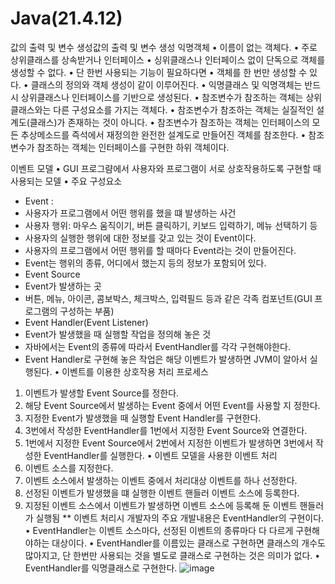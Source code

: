 # Java(21.4.12)
값의 출력 및 변수 생성값의 출력 및 변수 생성
익명객체
	• 이름이 없는 객체다.
	• 주로 상위클래스를 상속받거나 인터페이스 
	• 싱위클래스나 인터페이스 없이 단독으로  객체를 생성할 수 없다.
	• 단 한번 사용되는 기능이 필요하다면 
	• 객체를 한 번만 생성할 수 있다.
	• 클래스의 정의와 객체 생성이 같이 이루어진다. 
	• 익명클래스 및 익명객체는 반드시 상위클래스나 인터페이스를 기반으로 생성된다.
	• 참조변수가 참조하는 객체는 상위클래스와는 다른 구성요소를 가지는 객체다.
	• 참조변수가 참조하는 객체는 실질적인 설계도(클래스)가 존재하는 것이 아니다.
	• 참조변수가 참조하는 객체는 인터페이스의 모든 추상메소드를 즉석에서 재정의한 완전한 설계도로 만들어진 객체를 참조한다.
	• 참조변수가 참조하는 객체는 인터페이스를 구현한 하위 객체이다.

이벤트 모델
	• GUI 프로그럄에서 사용자와 프로그램이 서로 상호작용하도록 구현할 때 사용되는 모델
	• 주요 구성요소
- Event :
- 사용자가 프로그램에서 어떤 행위를 했을 떄 발생하는 사건 
- 사용자 행위: 마우스 움직이기, 버튼  클릭하기, 키보드 입력하기, 메뉴 선택하기 등
- 사용자의 실행한 행위에 대한 정보를 갖고 있는 것이 Event이다. 
- 사용자의 프로그램에서 어떤 행위를 할 때마다 Event라는 것이 만들어진다.
- Event는 행위의 종류, 어디에서 했는지 등의 정보가 포함되어 있다.
- Event Source
- Event가 발생하는 곳 
- 버튼, 메뉴, 아이콘, 콤보박스, 체크박스, 입력필드 등과 같은 각족 컴포넌트(GUI 프로그램의  구성하는 부품)
- Event Handler(Event Listener)
- Event가 발생했을 때 실행할 작업을 정의해 놓은 것 
- 자바에서는 Event의 종류에 따라서 EventHandler를 각각 구현해야한다. 
- Event Handler로 구현해 놓은 작업은 해당 이벤트가 발생하면 JVM이 알아서 실행된다.
	• 이벤트를 이용한 상호작용 처리 프로세스
1. 이벤트가 발생할 Event Source를 정한다.
2. 해당 Event Source에서 발생하는 Event 중에서 어떤 Event를 사용할 지 정한다.
3. 지정한 Event가 발생했을 때 실행할 Event Handler를 구현한다.
4. 3번에서 작성한 EventHandler를 1번에서 지정한 Event Source와 연결한다. 
5. 1번에서 지정한 Event Source에서 2번에서 지정한 이벤트가 발생하면
       3번에서 작성한 EventHandler를 실행한다.
	• 이벤트 모델을 사용한 이벤트 처리
1. 이벤트 소스를 지정한다.
2. 이벤트 소스에서 발생하는 이벤트 중에서 처리대상 이벤트를 하나 선정한다.
3. 선정된 이벤트가 발생했을 떄 실행한 이벤트 핸들러 이벤트 소스에 등록한다.
4. 지정된 이벤트 소스에서 이벤트가 발생하면 이벤트 소스에 등록해 둔 이벤트 핸들러가 실행됨 
** 이벤트 처리시 개발자의 주요 개발내용은  EventHandler의 구현이다. 
	• EventHandler는 이벤트 소스마다, 선정된 이벤트의 종류마다 다 다르게 구현해야하는 대상이다.
	• EventHandler를 이름있는 클래스로 구현하면 클래스의 개수도 많아지고, 단 한번만 사용되는 것을 별도로 클래스로 구현하는 것은 의미가 없다.
	• EventHandler를 익명클래스로 구현한다. 
![image](https://user-images.githubusercontent.com/80742358/114367537-7e95d080-9bb7-11eb-8fe2-bb24e88af8cf.png)
